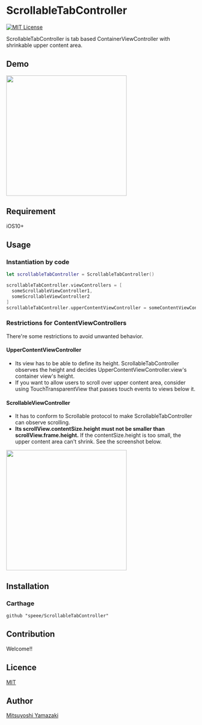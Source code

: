 ScrollableTabController
====

[![MIT License](http://img.shields.io/badge/license-MIT-blue.svg?style=flat)](LICENSE)


ScrollableTabController is tab based ContainerViewController with shrinkable upper content area.


## Demo

<img width=320 src="https://user-images.githubusercontent.com/904354/29101403-f44ec2b6-7cec-11e7-8207-eb11bc2abff7.gif">

## Requirement

iOS10+

## Usage

### Instantiation by code

```swift
let scrollableTabController = ScrollableTabController()

scrollableTabController.viewControllers = [ 
  someScrollableViewController1, 
  someScrollableViewController2
]
scrollableTabController.upperContentViewController = someContentViewController
```

### Restrictions for ContentViewControllers

There're some restrictions to avoid unwanted behavior.

#### UpperContentViewController

- Its view has to be able to define its height. ScrollableTabController observes the height and decides UpperContentViewController.view's container view's height.
- If you want to allow users to scroll over upper content area, consider using TouchTransparentView that passes touch events to views below it.

#### ScrollableViewController

- It has to conform to Scrollable protocol to make ScrollableTabController can observe scrolling.
- **Its scrollView.contentSize.height must not be smaller than scrollView.frame.height.** If the contentSize.height is too small, the upper content area can't shrink. See the screenshot below.

<img width=320 src="https://user-images.githubusercontent.com/904354/29102399-c738c9be-7cf3-11e7-9880-98605319dc7e.gif">

## Installation

### Carthage

```
github "speee/ScrollableTabController"
```

## Contribution

Welcome!!

## Licence

[MIT](https://github.com/tcnksm/tool/blob/master/LICENCE)

## Author

[Mitsuyoshi Yamazaki](https://github.com/mitsuyoshi-yamazaki)

